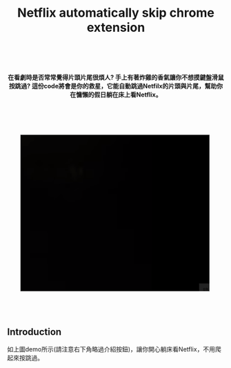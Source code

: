 <h1 align="center">
  <br>
  Netflix automatically skip chrome extension
  <br>
  <br>
  <br>
</h1>

<h4 align="center">
  在看劇時是否常常覺得片頭片尾很煩人? 手上有著炸雞的香氣讓你不想摸鍵盤滑鼠按跳過? 這份code將會是你的救星，它能自動跳過Netfilx的片頭與片尾，幫助你在慵懶的假日躺在床上看Netflix。
  <br><br>
</h4>

<br>
<br>

<p align="center">
<img src="https://github.com/rrrjjj2019/Netflix-extension/blob/master/demo2.gif" width="438" style="margin-right:5px; border: 1px solid #ccc;" />
</p>

<br>
<br>

## Introduction
如上圖demo所示(請注意右下角略過介紹按鈕)，讓你開心躺床看Netflix，不用爬起來按跳過。

<br>
